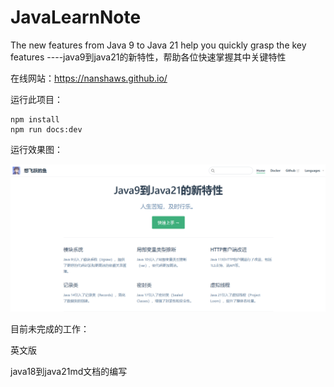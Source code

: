 # JavaLearnNote
The new features from Java 9 to Java 21 help you quickly grasp the key features      ----java9到java21的新特性，帮助各位快速掌握其中关键特性

在线网站：https://nanshaws.github.io/

运行此项目：

```
npm install
npm run docs:dev
```

运行效果图：

![image-20240329161049454](./img/image-20240329161049454.png)

目前未完成的工作：

英文版

java18到java21md文档的编写
